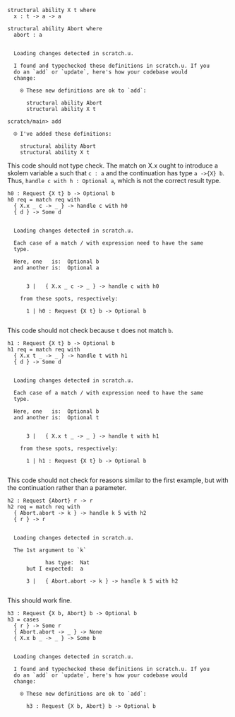 ``` unison
structural ability X t where
  x : t -> a -> a

structural ability Abort where
  abort : a
```

``` ucm

  Loading changes detected in scratch.u.

  I found and typechecked these definitions in scratch.u. If you
  do an `add` or `update`, here's how your codebase would
  change:
  
    ⍟ These new definitions are ok to `add`:
    
      structural ability Abort
      structural ability X t

```
``` ucm
scratch/main> add

  ⍟ I've added these definitions:
  
    structural ability Abort
    structural ability X t

```
This code should not type check. The match on X.x ought to introduce a
skolem variable `a` such that `c : a` and the continuation has type
`a ->{X} b`. Thus, `handle c with h : Optional a`, which is not the
correct result type.

``` unison
h0 : Request {X t} b -> Optional b
h0 req = match req with
  { X.x _ c -> _ } -> handle c with h0
  { d } -> Some d
```

``` ucm

  Loading changes detected in scratch.u.

  Each case of a match / with expression need to have the same
  type.
  
  Here, one   is:  Optional b
  and another is:  Optional a
  
  
      3 |   { X.x _ c -> _ } -> handle c with h0
  
    from these spots, respectively:
  
      1 | h0 : Request {X t} b -> Optional b
  

```
This code should not check because `t` does not match `b`.

``` unison
h1 : Request {X t} b -> Optional b
h1 req = match req with
  { X.x t _ -> _ } -> handle t with h1
  { d } -> Some d
```

``` ucm

  Loading changes detected in scratch.u.

  Each case of a match / with expression need to have the same
  type.
  
  Here, one   is:  Optional b
  and another is:  Optional t
  
  
      3 |   { X.x t _ -> _ } -> handle t with h1
  
    from these spots, respectively:
  
      1 | h1 : Request {X t} b -> Optional b
  

```
This code should not check for reasons similar to the first example,
but with the continuation rather than a parameter.

``` unison
h2 : Request {Abort} r -> r
h2 req = match req with
  { Abort.abort -> k } -> handle k 5 with h2
  { r } -> r
```

``` ucm

  Loading changes detected in scratch.u.

  The 1st argument to `k`
  
            has type:  Nat
      but I expected:  a
  
      3 |   { Abort.abort -> k } -> handle k 5 with h2
  

```
This should work fine.

``` unison
h3 : Request {X b, Abort} b -> Optional b
h3 = cases
  { r } -> Some r
  { Abort.abort -> _ } -> None
  { X.x b _ -> _ } -> Some b
```

``` ucm

  Loading changes detected in scratch.u.

  I found and typechecked these definitions in scratch.u. If you
  do an `add` or `update`, here's how your codebase would
  change:
  
    ⍟ These new definitions are ok to `add`:
    
      h3 : Request {X b, Abort} b -> Optional b

```
